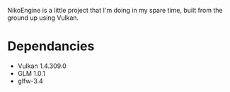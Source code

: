 NikoEngine is a little project that I'm doing in my spare time, built from the ground up using Vulkan.

# Dependancies
- Vulkan 1.4.309.0
- GLM 1.0.1
- glfw-3.4